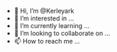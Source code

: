 - 👋 Hi, I’m @Kerleyark
- 👀 I’m interested in ...
- 🌱 I’m currently learning ...
- 💞️ I’m looking to collaborate on ...
- 📫 How to reach me ...

<!---
Kerleyark/Kerleyark is a ✨ special ✨ repository because its `README.md` (this file) appears on your GitHub profile.
You can click the Preview link to take a look at your changes.
--->
